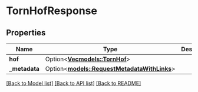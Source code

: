 # TornHofResponse

## Properties

Name | Type | Description | Notes
------------ | ------------- | ------------- | -------------
**hof** | Option<[**Vec<models::TornHof>**](TornHof.md)> |  | [optional]
**_metadata** | Option<[**models::RequestMetadataWithLinks**](RequestMetadataWithLinks.md)> |  | [optional]

[[Back to Model list]](../README.md#documentation-for-models) [[Back to API list]](../README.md#documentation-for-api-endpoints) [[Back to README]](../README.md)


